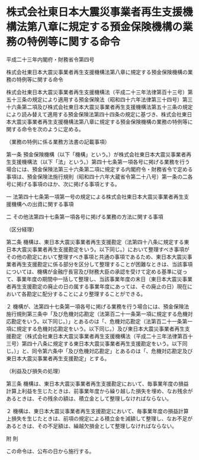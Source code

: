 # 株式会社東日本大震災事業者再生支援機構法第八章に規定する預金保険機構の業務の特例等に関する命令

平成二十三年内閣府・財務省令第四号

株式会社東日本大震災事業者再生支援機構法第八章に規定する預金保険機構の業務の特例等に関する命令

株式会社東日本大震災事業者再生支援機構法（平成二十三年法律第百十三号）第五十三条の規定により適用する預金保険法（昭和四十六年法律第三十四号）第三十六条第二項及び株式会社東日本大震災事業者再生支援機構法第五十三条の規定により読み替えて適用する預金保険法第四十四条の規定に基づき、株式会社東日本大震災事業者再生支援機構法第八章に規定する預金保険機構の業務の特例等に関する命令を次のように定める。

（業務の特例に係る業務方法書の記載事項）

第一条 預金保険機構（以下「機構」という。）が株式会社東日本大震災事業者再生支援機構法（以下「法」という。）第四十七条第一項各号に掲げる業務を行う場合には、預金保険法第三十六条第二項に規定する内閣府令・財務省令で定める事項は、預金保険法施行規則（昭和四十六年大蔵省令第二十八号）第一条の二各号に掲げる事項のほか、次に掲げる事項とする。

一 法第四十七条第一項第一号の規定による株式会社東日本大震災事業者再生支援機構への出資に関する事項

二 その他法第四十七条第一項各号に掲げる業務の方法に関する事項

（区分経理）

第二条 機構は、東日本大震災事業者再生支援勘定（法第四十八条に規定する東日本大震災事業者再生支援勘定をいう。以下同じ。）において整理すべき事項がその他の勘定において整理すべき事項と共通の事項であるため、東日本大震災事業者再生支援勘定に係る部分を区分して整理することが困難なときは、当該事項については、機構が金融庁長官及び財務大臣の承認を受けて定める基準に従って、事業年度の期間中一括して整理し、当該事業年度の末日（東日本大震災事業者再生支援勘定の廃止の日の属する事業年度にあっては、その廃止の日）現在において各勘定に配分することにより整理することができる。

２ 機構が、法第四十七条第一項各号に掲げる業務を行う場合には、預金保険法施行規則第三条中「及び危機対応勘定（法第百二十一条第一項に規定する危機対応勘定をいう。以下同じ。）」とあるのは「、危機対応勘定（法第百二十一条第一項に規定する危機対応勘定をいう。以下同じ。）及び東日本大震災事業者再生支援勘定（株式会社東日本大震災事業者再生支援機構法（平成二十三年法律第百十三号）第四十八条に規定する東日本大震災事業者再生支援勘定をいう。以下同じ。）」と、同令第六条中「及び危機対応勘定」とあるのは「、危機対応勘定及び東日本大震災事業者再生支援勘定」とする。

（利益及び損失の処理）

第三条 機構は、東日本大震災事業者再生支援勘定において、毎事業年度の損益計算上利益を生じたときは、前事業年度から繰り越した損失を埋め、なお残余があるときは、その残余の額は、積立金として整理しなければならない。

２ 機構は、東日本大震災事業者再生支援勘定において、毎事業年度の損益計算上損失を生じたときは、前項の規定による積立金を減額して整理し、なお不足があるときは、その不足額は、繰越欠損金として整理しなければならない。

附 則

この命令は、公布の日から施行する。
